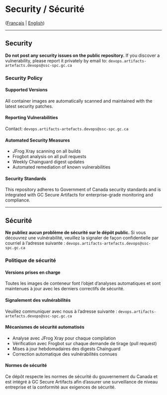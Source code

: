 # Security / Sécurité

([Français](#sécurité) | [English](#security))

---

## Security

**Do not post any security issues on the public repository.**
If you discover a vulnerability, please report it privately by email to:
`devops.artifacts-artefacts.devops@ssc-spc.gc.ca`

### Security Policy

#### Supported Versions

All container images are automatically scanned and maintained with the latest security patches.

#### Reporting Vulnerabilities

Contact: `devops.artifacts-artefacts.devops@ssc-spc.gc.ca`

#### Automated Security Measures

- JFrog Xray scanning on all builds
- Frogbot analysis on all pull requests
- Weekly Chainguard digest updates
- Automated remediation of known vulnerabilities

#### Security Standards

This repository adheres to Government of Canada security standards and is integrated with GC Secure Artifacts for enterprise-grade monitoring and compliance.

---

## Sécurité

**Ne publiez aucun problème de sécurité sur le dépôt public.**
Si vous découvrez une vulnérabilité, veuillez la signaler de façon confidentielle par courriel à l’adresse suivante :
`devops.artifacts-artefacts.devops@ssc-spc.gc.ca`

### Politique de sécurité

#### Versions prises en charge

Toutes les images de conteneur font l’objet d’analyses automatiques et sont maintenues à jour avec les derniers correctifs de sécurité.

#### Signalement des vulnérabilités

Veuillez communiquer avec nous à l’adresse suivante : `devops.artifacts-artefacts.devops@ssc-spc.gc.ca`

#### Mécanismes de sécurité automatisés

- Analyse avec JFrog Xray pour chaque compilation
- Vérification avec Frogbot sur chaque demande de tirage (pull request)
- Mises à jour hebdomadaires des digests Chainguard
- Correction automatique des vulnérabilités connues

#### Normes de sécurité

Ce dépôt respecte les normes de sécurité du gouvernement du Canada et est intégré à GC Secure Artifacts afin d’assurer une surveillance de niveau entreprise et la conformité aux exigences de sécurité.
